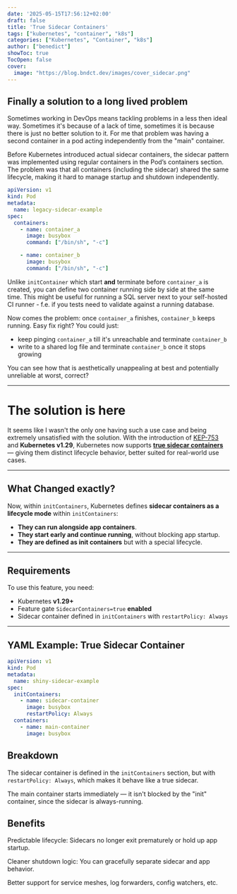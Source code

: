 ```yaml
---
date: '2025-05-15T17:56:12+02:00'
draft: false
title: 'True Sidecar Containers'
tags: ["kubernetes", "container", "k8s"]
categories: ["Kubernetes", "Container", "k8s"]
author: ["benedict"]
showToc: true
TocOpen: false
cover:
  image: "https://blog.bndct.dev/images/cover_sidecar.png"
---
```


## Finally a solution to a long lived problem

Sometimes working in DevOps means tackling problems in a less then ideal way. Sometimes it's because of a lack of time, sometimes it is because there is just no better solution to it. For me that problem was having a second container in a pod acting independently from the "main" container. 

Before Kubernetes introduced actual sidecar containers, the sidecar pattern was implemented using regular containers in the Pod’s containers section. The problem was that all containers (including the sidecar) shared the same lifecycle, making it hard to manage startup and shutdown independently.

```yaml
apiVersion: v1
kind: Pod
metadata:
  name: legacy-sidecar-example
spec:
  containers:
    - name: container_a
      image: busybox
      command: ["/bin/sh", "-c"]

    - name: container_b
      image: busybox
      command: ["/bin/sh", "-c"]
```

Unlike `initContainer` which start **and** terminate before `container_a` is created, you can define two container running side by side at the same time. This might be useful for running a SQL server next to your self-hosted CI runner - f.e. if you tests need to validate against a running database.

Now comes the problem: once `container_a` finishes, `container_b` keeps running. Easy fix right? You could just:

- keep pinging `container_a` till it's unreachable and terminate `container_b`
- write to a shared log file and terminate `container_b` once it stops growing

You can see how that is aesthetically unappealing at best and potentially unreliable at worst, correct?

---

# The solution is here

It seems like I wasn't the only one having such a use case and being extremely unsatisfied with the solution. With the introduction of [KEP-753](https://github.com/kubernetes/enhancements/issues/753) and **Kubernetes v1.29**, Kubernetes now supports [**true sidecar containers**](https://kubernetes.io/docs/concepts/workloads/pods/sidecar-containers/) — giving them distinct lifecycle behavior, better suited for real-world use cases.

---

## What Changed exactly?

Now, within `initContainers`, Kubernetes defines **sidecar containers as a lifecycle mode** within `initContainers`:

- **They can run alongside app containers**.
- **They start early and continue running**, without blocking app startup.
- **They are defined as init containers** but with a special lifecycle.

---

## Requirements

To use this feature, you need:
- Kubernetes **v1.29+**
- Feature gate `SidecarContainers=true` **enabled**
- Sidecar container defined in `initContainers` with `restartPolicy: Always`

---

## YAML Example: True Sidecar Container

```yaml
apiVersion: v1
kind: Pod
metadata:
  name: shiny-sidecar-example
spec:
  initContainers:
    - name: sidecar-container
      image: busybox
      restartPolicy: Always
  containers:
    - name: main-container
      image: busybox
```

## Breakdown
The sidecar container is defined in the `initContainers` section, but with `restartPolicy: Always`, which makes it behave like a true sidecar.

The main container starts immediately — it isn't blocked by the "init" container, since the sidecar is always-running.

## Benefits
Predictable lifecycle: Sidecars no longer exit prematurely or hold up app startup.

Cleaner shutdown logic: You can gracefully separate sidecar and app behavior.

Better support for service meshes, log forwarders, config watchers, etc.
